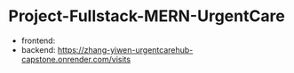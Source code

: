 # Project-Fullstack-MERN-UrgentCare

- frontend:
- backend: https://zhang-yiwen-urgentcarehub-capstone.onrender.com/visits
